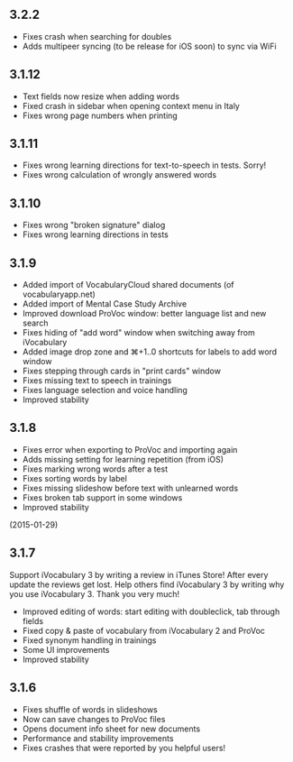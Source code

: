 ## 3.2.2

- Fixes crash when searching for doubles
- Adds multipeer syncing (to be release for iOS soon) to sync via WiFi

## 3.1.12

- Text fields now resize when adding words
- Fixed crash in sidebar when opening context menu in Italy
- Fixes wrong page numbers when printing

## 3.1.11

- Fixes wrong learning directions for text-to-speech in tests. Sorry!
- Fixes wrong calculation of wrongly answered words

## 3.1.10

- Fixes wrong "broken signature" dialog
- Fixes wrong learning directions in tests

## 3.1.9

- Added import of VocabularyCloud shared documents (of vocabularyapp.net)
- Added import of Mental Case Study Archive
- Improved download ProVoc window: better language list and new search
- Fixes hiding of "add word" window when switching away from iVocabulary
- Added image drop zone and ⌘+1..0 shortcuts for labels to add word window
- Fixes stepping through cards in "print cards" window
- Fixes missing text to speech in trainings
- Fixes language selection and voice handling
- Improved stability

## 3.1.8

- Fixes error when exporting to ProVoc and importing again
- Adds missing setting for learning repetition (from iOS)
- Fixes marking wrong words after a test
- Fixes sorting words by label
- Fixes missing slideshow before text with unlearned words
- Fixes broken tab support in some windows
- Improved stability

(2015-01-29)

## 3.1.7

Support iVocabulary 3 by writing a review in iTunes Store! After every update the reviews get lost. Help others find iVocabulary 3 by writing why you use iVocabulary 3. Thank you very much!

- Improved editing of words: start editing with doubleclick, tab through fields
- Fixed copy & paste of vocabulary from iVocabulary 2 and ProVoc
- Fixed synonym handling in trainings
- Some UI improvements
- Improved stability

## 3.1.6

- Fixes shuffle of words in slideshows
- Now can save changes to ProVoc files
- Opens document info sheet for new documents
- Performance and stability improvements
- Fixes crashes that were reported by you helpful users!

